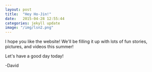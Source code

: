```yaml
---
layout: post
title:  "Hey Ho-Jin!"
date:   2015-04-28 12:55:44
categories: jekyll update
image: "/img/lsn2.png"
---
```

 I hope you like the website! We'll be filling it up with lots of fun stories, pictures, and videos this summer! 

 Let's have a good day today!

 -David
